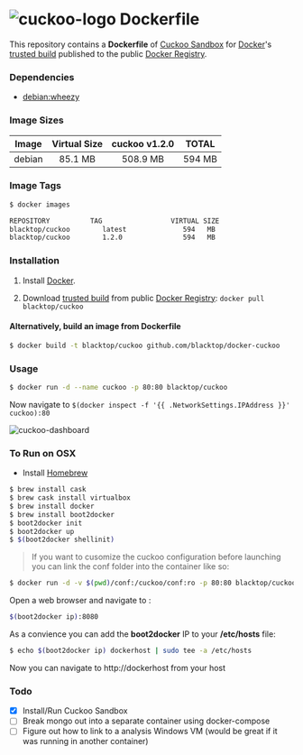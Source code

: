 # ![cuckoo-logo](https://raw.githubusercontent.com/blacktop/docker-cuckoo/master/logo.png) Dockerfile

This repository contains a **Dockerfile** of [Cuckoo Sandbox](http://www.cuckoosandbox.org/) for [Docker](https://www.docker.io/)'s [trusted build](https://index.docker.io/u/blacktop/cuckoo/) published to the public [Docker Registry](https://index.docker.io/).

### Dependencies

* [debian:wheezy](https://index.docker.io/_/debian/)

### Image Sizes
| Image | Virtual Size | cuckoo v1.2.0 | TOTAL     |
|:------:|:-----------:|:-------------:|:---------:|
| debian | 85.1  MB    | 508.9 MB      | 594 MB    |

### Image Tags
```bash
$ docker images

REPOSITORY          TAG                 VIRTUAL SIZE
blacktop/cuckoo        latest              594   MB
blacktop/cuckoo        1.2.0               594   MB
```

### Installation

1. Install [Docker](https://www.docker.io/).

2. Download [trusted build](https://index.docker.io/u/blacktop/cuckoo/) from public [Docker Registry](https://index.docker.io/): `docker pull blacktop/cuckoo`

#### Alternatively, build an image from Dockerfile
```bash
$ docker build -t blacktop/cuckoo github.com/blacktop/docker-cuckoo
```
### Usage
```bash
$ docker run -d --name cuckoo -p 80:80 blacktop/cuckoo
```
Now navigate to `$(docker inspect -f '{{ .NetworkSettings.IPAddress }}' cuckoo):80`

![cuckoo-dashboard](https://raw.githubusercontent.com/blacktop/docker-cuckoo/master/dashboard.png)

### To Run on OSX
 - Install [Homebrew](http://brew.sh)

```bash
$ brew install cask
$ brew cask install virtualbox
$ brew install docker
$ brew install boot2docker
$ boot2docker init
$ boot2docker up
$ $(boot2docker shellinit)
```
> If you want to cusomize the cuckoo configuration before launching you can link the conf folder into the container like so:

```bash
$ docker run -d -v $(pwd)/conf:/cuckoo/conf:ro -p 80:80 blacktop/cuckoo
```

Open a web browser and navigate to :
```bash
$(boot2docker ip):8080
```

As a convience you can add the **boot2docker** IP to your **/etc/hosts** file:
```bash
$ echo $(boot2docker ip) dockerhost | sudo tee -a /etc/hosts
```
Now you can navigate to http://dockerhost from your host

### Todo
- [x] Install/Run Cuckoo Sandbox
- [ ] Break mongo out into a separate container using docker-compose
- [ ] Figure out how to link to a analysis Windows VM (would be great if it was running in another container)
